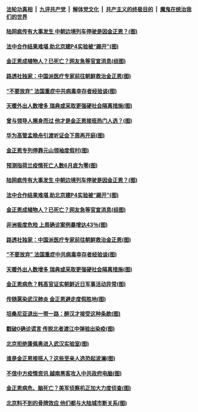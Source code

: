 ####  [法轮功真相](../../../../basic/blob/master/README.md?t=04260801) &nbsp;|&nbsp; [九评共产党](../../../../9ping.md/blob/master/README.md?t=04260801) &nbsp;|&nbsp; [解体党文化](../../../../jtdwh.md/blob/master/README.md?t=04260801)  &nbsp;|&nbsp; [共产主义的终极目的](../../../../gczydzjmd.md/blob/master/README.md?t=04260801) &nbsp;|&nbsp; [魔鬼在统治我们的世界](../../../../mgztzwmdsj.md/blob/master/README.md?t=04260801) 

#### [陆网疯传有大事发生 中朝边境列车停驶是因金正恩？(图)](../pages/p9/931037.md?t=04260801) 

#### [法中合作结果难堪 助北京建P4实验被“踢开”(图)](../pages/p9/930950.md?t=04260801) 

#### [金正恩成植物人？已死亡？网友急等官宣消息(组图)](../pages/p9/931008.md?t=04260801) 

#### [路透社独家：中国派医疗专家前往朝鲜救治金正恩(图)](../pages/p9/931003.md?t=04260801) 

#### [“不要放弃” 法国重症中共病毒幸存者经验谈(图)](../pages/p9/930984.md?t=04260801) 

#### [天暖外出人数增多 瑞典或采取更强硬社会隔离措施(图)](../pages/p9/930979.md?t=04260801) 

#### [曾与领导人擦身而过 他才是金正恩接班热门人选？(图)](../pages/p9/931074.md?t=04260801) 

#### [华为高管孟晚舟引渡听证会下周再开庭(图)](../pages/p9/931121.md?t=04260801) 

#### [金正恩专列停靠元山领袖度假村(图)](../pages/p9/931120.md?t=04260801) 

#### [预测指荷兰疫情死亡人数6月底为零(图)](../pages/p9/931093.md?t=04260801) 

#### [陆网疯传有大事发生 中朝边境列车停驶是因金正恩？(图)](../pages/p9/931037.md?t=04260801) 

#### [法中合作结果难堪 助北京建P4实验被“踢开”(图)](../pages/p9/930950.md?t=04260801) 

#### [金正恩成植物人？已死亡？网友急等官宣消息(组图)](../pages/p9/931008.md?t=04260801) 

#### [非洲极度危险 上周确诊案例暴增达43％(图)](../pages/p9/930943.md?t=04260801) 

#### [路透社独家：中国派医疗专家前往朝鲜救治金正恩(图)](../pages/p9/931003.md?t=04260801) 

#### [“不要放弃” 法国重症中共病毒幸存者经验谈(图)](../pages/p9/930984.md?t=04260801) 

#### [天暖外出人数增多 瑞典或采取更强硬社会隔离措施(图)](../pages/p9/930979.md?t=04260801) 

#### [金正恩病危？韩高官证实朝鲜近日军事活动异常(图)](../pages/p9/930965.md?t=04260801) 

#### [传随扈染武汉肺炎 金正恩避走度假胜地(图)](../pages/p9/930936.md?t=04260801) 

#### [坦桑尼亚退出一带一路：醉汉才接受这种条款(图)](../pages/p9/930893.md?t=04260801) 

#### [戳破0确诊谎言 传脱北者渡江中弹验出染疫(图)](../pages/p9/930919.md?t=04260801) 

#### [北京拒绝蓬佩奥进入武汉实验室(图)](../pages/p9/930874.md?t=04260801) 

#### [谁是金正恩接班人？这些至亲人选恐起波澜(图)](../pages/p9/930813.md?t=04260801) 

#### [不信中方疫情资讯 越南黑客攻入中共政府电脑(图)](../pages/p9/930827.md?t=04260801) 

#### [金正恩病危、脑死亡？美军侦察机正加大力度侦查(图)](../pages/p9/930864.md?t=04260801) 

#### [北京料不到的骨牌效应 他们都与大陆城市断关系(图)](../pages/p9/930822.md?t=04260801) 

